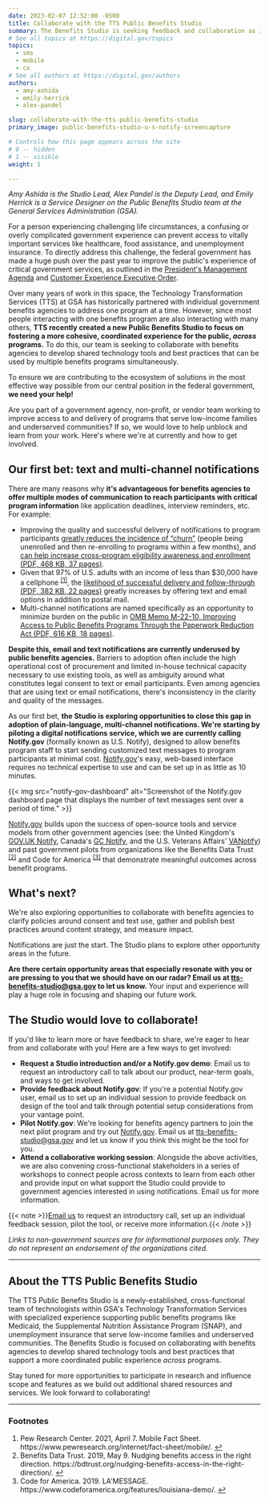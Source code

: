 ```yaml
---
date: 2023-02-07 12:52:00 -0500
title: Collaborate with the TTS Public Benefits Studio
summary: The Benefits Studio is seeking feedback and collaboration as it explores texting as a tool to improve the public experience of benefits programs.
# See all topics at https://digital.gov/topics
topics:
  - sms
  - mobile
  - cx
# See all authors at https://digital.gov/authors
authors:
  - amy-ashida
  - emily-herrick
  - alex-pandel

slug: collaborate-with-the-tts-public-benefits-studio
primary_image: public-benefits-studio-u-s-notify-screencapture

# Controls how this page appears across the site
# 0 -- hidden
# 1 -- visible
weight: 1

---
```


*Amy Ashida is the Studio Lead, Alex Pandel is the Deputy Lead, and Emily Herrick is a Service Designer on the Public Benefits Studio team at the General Services Administration (GSA).*

For a person experiencing challenging life circumstances, a confusing or overly complicated government experience can prevent access to vitally important services like healthcare, food assistance, and unemployment insurance. To directly address this challenge, the federal government has made a huge push over the past year to improve the public's experience of critical government services, as outlined in the [President's Management Agenda](https://www.performance.gov/pma/vision/#section-8) and [Customer Experience Executive Order](https://www.whitehouse.gov/briefing-room/presidential-actions/2021/12/13/executive-order-on-transforming-federal-customer-experience-and-service-delivery-to-rebuild-trust-in-government/).

Over many years of work in this space, the Technology Transformation Services (TTS) at GSA has historically partnered with individual government benefits agencies to address one program at a time. However, since most people interacting with one benefits program are also interacting with many others, **TTS recently created a new Public Benefits Studio to focus on fostering a more cohesive, coordinated experience for the public, _across_ programs.** To do this, our team is seeking to collaborate with benefits agencies to develop shared technology tools and best practices that can be used by multiple benefits programs simultaneously.

To ensure we are contributing to the ecosystem of solutions in the most effective way possible from our central position in the federal government, **we need your help!**

Are you part of a government agency, non-profit, or vendor team working to improve access to and delivery of programs that serve low-income families and underserved communities? If so, we would love to help unblock and learn from your work. Here's where we're at currently and how to get involved.

## Our first bet: text and multi-channel notifications

There are many reasons why **it's advantageous for benefits agencies to offer multiple modes of communication to reach participants with critical program information** like application deadlines, interview reminders, etc. For example:

* Improving the quality and successful delivery of notifications to program participants [greatly reduces the incidence of “churn”](http://ladepthealth.blogspot.com/2020/03/cell-phones-as-safety-net-lifeline-what.html) (people being unenrolled and then re-enrolling to programs within a few months), and [can help increase cross-program eligibility awareness and enrollment (PDF, 468 KB, 37 pages)](https://www1.nyc.gov/assets/opportunity/pdf/specialinitiatives/local-law/LL60-benefits-access-report-final.pdf).
* Given that 97% of U.S. adults with an income of less than $30,000 have a cellphone <sup><a aria-describedby="footnote-label" href="#fn1" id="footnotes-ref1">[1]</a></sup>, the [likelihood of successful delivery and follow-through (PDF, 382 KB, 22 pages)](https://www.medicaid.gov/state-resource-center/downloads/mac-learning-collaboratives/ensrng-contnty-cvrg-prvntng-inprprte-trmntns-part-2.pdf) greatly increases by offering text and email options in addition to postal mail.
* Multi-channel notifications are named specifically as an opportunity to minimize burden on the public in [OMB Memo M-22-10, Improving Access to Public Benefits Programs Through the Paperwork Reduction Act (PDF, 616 KB, 18 pages)](https://www.whitehouse.gov/wp-content/uploads/2022/04/M-22-10.pdf).

**Despite this, email and text notifications are currently underused by public benefits agencies.** Barriers to adoption often include the high operational cost of procurement and limited in-house technical capacity necessary to use existing tools, as well as ambiguity around what constitutes legal consent to text or email participants. Even among agencies that are using text or email notifications, there's inconsistency in the clarity and quality of the messages.

As our first bet, **the Studio is exploring opportunities to close this gap in adoption of plain-language, multi-channel notifications. We're starting by piloting a digital notifications service, which we are currently calling Notify.gov** (formally known as U.S. Notify), designed to allow benefits program staff to start sending customized text messages to program participants at minimal cost. [Notify.gov](https://notify.gov/)'s easy, web-based interface requires no technical expertise to use and can be set up in as little as 10 minutes.

{{< img src="notify-gov-dashboard" alt="Screenshot of the Notify.gov dashboard page that displays the number of text messages sent over a period of time." >}}

[Notify.gov](https://notify.gov/) builds upon the success of open-source tools and service models from other government agencies (see: the United Kingdom's [GOV.UK Notify](https://www.notifications.service.gov.uk/), Canada's [GC Notify](https://notification.canada.ca/), and the U.S. Veterans Affairs' [VANotify](https://va.org/the-department-of-veterans-affairs-launches-vanotify-expected-to-streamline-official-communication/)) and past government pilots from organizations like the Benefits Data Trust <sup><a aria-describedby="footnote-label" href="#fn2" id="footnotes-ref2">[2]</a></sup> and Code for America <sup><a aria-describedby="footnote-label" href="#fn3" id="footnotes-ref3">[3]</a></sup> that demonstrate meaningful outcomes across benefit programs.

## What's next?

We're also exploring opportunities to collaborate with benefits agencies to clarify policies around consent and text use, gather and publish best practices around content strategy, and measure impact.

Notifications are just the start. The Studio plans to explore other opportunity areas in the future.

**Are there certain opportunity areas that especially resonate with you or are pressing to you that we should have on our radar? Email us at [tts-benefits-studio@gsa.gov](mailto:tts-benefits-studio@gsa.gov) to let us know.** Your input and experience will play a huge role in focusing and shaping our future work.

## The Studio would love to collaborate!

If you'd like to learn more or have feedback to share, we're eager to hear from and collaborate with you! Here are a few ways to get involved:

* **Request a Studio introduction and/or a Notify.gov demo**: Email us to request an introductory call to talk about our product, near-term goals, and ways to get involved.
* **Provide feedback about Notify.gov**: If you're a potential Notify.gov user, email us to set up an individual session to provide feedback on design of the tool and talk through potential setup considerations from your vantage point.
* **Pilot Notify.gov**: We're looking for benefits agency partners to join the next pilot program and try out [Notify.gov](https://notify.gov/). Email us at [tts-benefits-studio@gsa.gov](mailto:tts-benefits-studio@gsa.gov) and let us know if you think this might be the tool for you.
* **Attend a collaborative working session**: Alongside the above activities, we are also convening cross-functional stakeholders in a series of workshops to connect people across contexts to learn from each other and provide input on what support the Studio could provide to government agencies interested in using notifications. Email us for more information.

{{< note >}}[Email us](<mailto:tts-benefits-studio@gsa.gov?subject=Learn more about Notify.gov>) to request an introductory call, set up an individual feedback session, pilot the tool, or receive more information.{{< /note >}}

*Links to non-government sources are for informational purposes only. They do not represent an endorsement of the organizations cited.*

---

## About the TTS Public Benefits Studio

The TTS Public Benefits Studio is a newly-established, cross-functional team of technologists within GSA's Technology Transformation Services with specialized experience supporting public benefits programs like Medicaid, the Supplemental Nutrition Assistance Program (SNAP), and unemployment insurance that serve low-income families and underserved communities. The Benefits Studio is focused on collaborating with benefits agencies to develop shared technology tools and best practices that support a more coordinated public experience _across_ programs.

Stay tuned for more opportunities to participate in research and influence scope and features as we build out additional shared resources and services. We look forward to collaborating!

---

<footer>
<h3 id="footnote-label">Footnotes</h3>
<ol>
<li id="fn1">Pew Research Center. 2021, April 7. Mobile Fact Sheet. https://www.pewresearch.org/internet/fact-sheet/mobile/. <a href="#footnotes-ref1" aria-label="Back to content">↩</a></li>
<li id="fn2">Benefits Data Trust. 2019, May 9. Nudging benefits access in the right direction. https://bdtrust.org/nudging-benefits-access-in-the-right-direction/. <a href="#footnotes-ref2" aria-label="Back to content">↩</a></li>
<li id="fn3">Code for America. 2019. LA'MESSAGE. https://www.codeforamerica.org/features/louisiana-demo/. <a href="#footnotes-ref3" aria-label="Back to content">↩</a></li>
</ol>
<footer>
